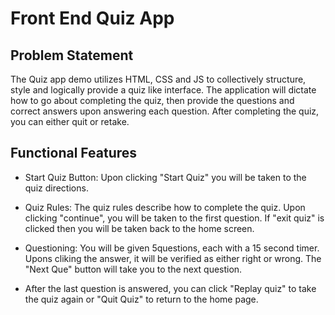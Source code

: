 # Front End Quiz App

## Problem Statement

The Quiz app demo utilizes HTML, CSS and JS to collectively structure, style and logically provide a quiz like interface. The application will dictate how to go about completing the quiz, then provide the questions and correct answers upon answering each question. After completing the quiz, you can either quit or retake.

## Functional Features

- Start Quiz Button: Upon clicking "Start  Quiz" you will be taken to the quiz directions.

- Quiz Rules: The quiz rules describe how to complete the quiz. Upon  clicking  "continue", you will be taken to the first question. If "exit quiz" is clicked then you will be taken back to the home screen.

- Questioning: You will be given 5questions, each with a 15 second timer. Upons cliking the answer, it will be verified as either right or wrong. The "Next Que" button will take you to the next question.

- After the last question is answered, you can click "Replay quiz" to take the quiz again or "Quit Quiz" to return to the home page.